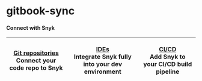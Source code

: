 # gitbook-sync

#### Connect with Snyk <a href="#explore-snyk-products" id="explore-snyk-products"></a>

| <p><a href="broken-reference">Git repositories</a><br>Connect your code repo to Snyk</p> | <p><a href="broken-reference">IDEs</a><br>Integrate Snyk fully into your dev environment</p> | <p><a href="broken-reference">CI/CD</a><br>Add Snyk to your CI/CD build pipeline</p> |
| ---------------------------------------------------------------------------------------- | -------------------------------------------------------------------------------------------- | ------------------------------------------------------------------------------------ |
